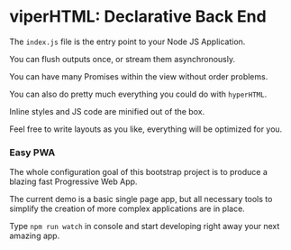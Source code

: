 # viperHTML: Declarative Back End

The `index.js` file is the entry point to your Node JS Application.

You can flush outputs once, or stream them asynchronously.

You can have many Promises within the view without order problems.

You can also do pretty much everything you could do with `hyperHTML`.

Inline styles and JS code are minified out of the box.

Feel free to write layouts as you like, everything will be optimized for you.


### Easy PWA

The whole configuration goal of this bootstrap project is to produce
a blazing fast Progressive Web App.

The current demo is a basic single page app, but all necessary tools
to simplify the creation of more complex applications are in place.

Type `npm run watch` in console and start developing right away your
next amazing app.